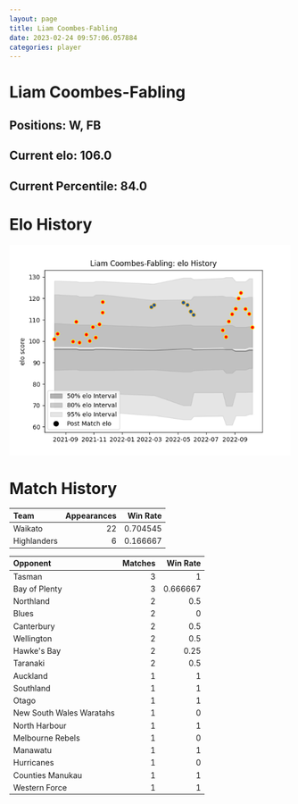 ```yaml
---  
layout: page  
title: Liam Coombes-Fabling  
date: 2023-02-24 09:57:06.057884  
categories: player  
---
```

# Liam Coombes-Fabling

## Positions: W, FB

## Current elo: 106.0

## Current Percentile: 84.0

# Elo History


![elo history](history_LiamCoombes-Fabling.png)
# Match History


| Team        |   Appearances |   Win Rate |
|:------------|--------------:|-----------:|
| Waikato     |            22 |   0.704545 |
| Highlanders |             6 |   0.166667 |

| Opponent                 |   Matches |   Win Rate |
|:-------------------------|----------:|-----------:|
| Tasman                   |         3 |   1        |
| Bay of Plenty            |         3 |   0.666667 |
| Northland                |         2 |   0.5      |
| Blues                    |         2 |   0        |
| Canterbury               |         2 |   0.5      |
| Wellington               |         2 |   0.5      |
| Hawke's Bay              |         2 |   0.25     |
| Taranaki                 |         2 |   0.5      |
| Auckland                 |         1 |   1        |
| Southland                |         1 |   1        |
| Otago                    |         1 |   1        |
| New South Wales Waratahs |         1 |   0        |
| North Harbour            |         1 |   1        |
| Melbourne Rebels         |         1 |   0        |
| Manawatu                 |         1 |   1        |
| Hurricanes               |         1 |   0        |
| Counties Manukau         |         1 |   1        |
| Western Force            |         1 |   1        |